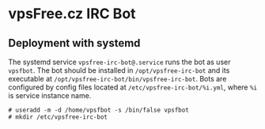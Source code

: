 vpsFree.cz IRC Bot
==================

## Deployment with systemd

The systemd service `vpsfree-irc-bot@.service` runs the bot as user `vpsfbot`. The bot
should be installed in `/opt/vpsfree-irc-bot` and its executable at
`/opt/vpsfree-irc-bot/bin/vpsfree-irc-bot`.
Bots are configured by config files located at
`/etc/vpsfree-irc-bot/%i.yml`, where `%i` is service instance name.

    # useradd -m -d /home/vpsfbot -s /bin/false vpsfbot
    # mkdir /etc/vpsfree-irc-bot
